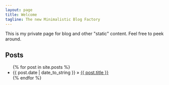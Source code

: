 ```yaml
---
layout: page
title: Welcome
tagline: The new Minimalistic Blog Factory
---
```


This is my private page for blog and other "static" content. Feel free to peek around.

## Posts

<ul class="posts">
  {% for post in site.posts %}
    <li><span>{{ post.date | date_to_string }}</span> &raquo; <a href="{{ BASE_PATH }}{{ post.url }}">{{ post.title }}</a></li>
  {% endfor %}
</ul>

